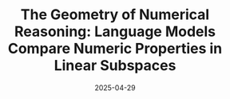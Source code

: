 ---
title: "The Geometry of Numerical Reasoning: Language Models Compare Numeric Properties in Linear Subspaces"
authors: Ahmed Oumar El-Shangiti, <b>Tatsuya Hiraoka</b>, Hilal AlQuabeh, Benjamin Heinzerling, Kentaro Inui
collection: publications
category: conferences
date: 2025-04-29
venue: 'In 2025 Annual Conference of the Nations of the Americas Chapter of the Association for Computational Linguistics (NAACL)'
paperurl: 'https://aclanthology.org/2025.naacl-short.47/'
en: 
award: 
---